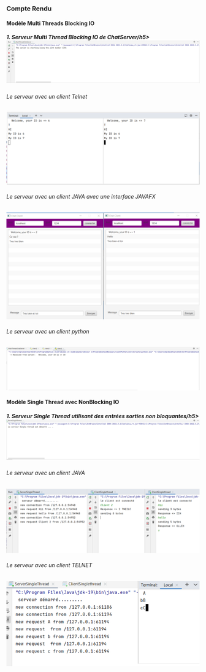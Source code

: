 <h3>Compte Rendu</h3>
<h4>Modèle Multi Threads Blocking IO</h4>
<h5>1. Serveur Multi Thread Blocking IO de ChatServer/h5>
<img src="Captures/Capture1.PNG">
<h6>Le serveur avec un client Telnet</h6>
<img src="Captures/Capture2.PNG">
<h6>Le serveur avec un client JAVA avec une interface JAVAFX</h6>
<img src="Captures/Capture3.png">
<h6>Le serveur avec un client python</h6>
<img src="Captures/Capture4.PNG">
<h4>Modèle Single Thread avec NonBlocking IO</h4>
<h5>1. Serveur Single Thread utilisant des entrées sorties non bloquantes/h5>
<img src="Captures/Capture5.PNG">
<h6>Le serveur avec un client JAVA</h6>
<img src="Captures/Capture6.png">
<h6>Le serveur avec un client TELNET</h6>
<img src="Captures/Capture7.png">